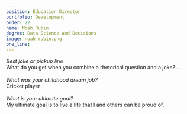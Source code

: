 ```yaml
---
position: Education Director
portfolio: Development
order: 22
name: Noah Rubin
degree: Data Science and Decisions
image: noah-rubin.png
one_line:
---
```

*Best joke or pickup line*
<br>
What do you get when you combine a rhetorical question and a joke? …
<br><br>
*What was your childhood dream job?*
<br>
Cricket player
<br><br>
*What is your ultimate goal?*
<br>
My ultimate goal is to live a life that I and others can be proud of.